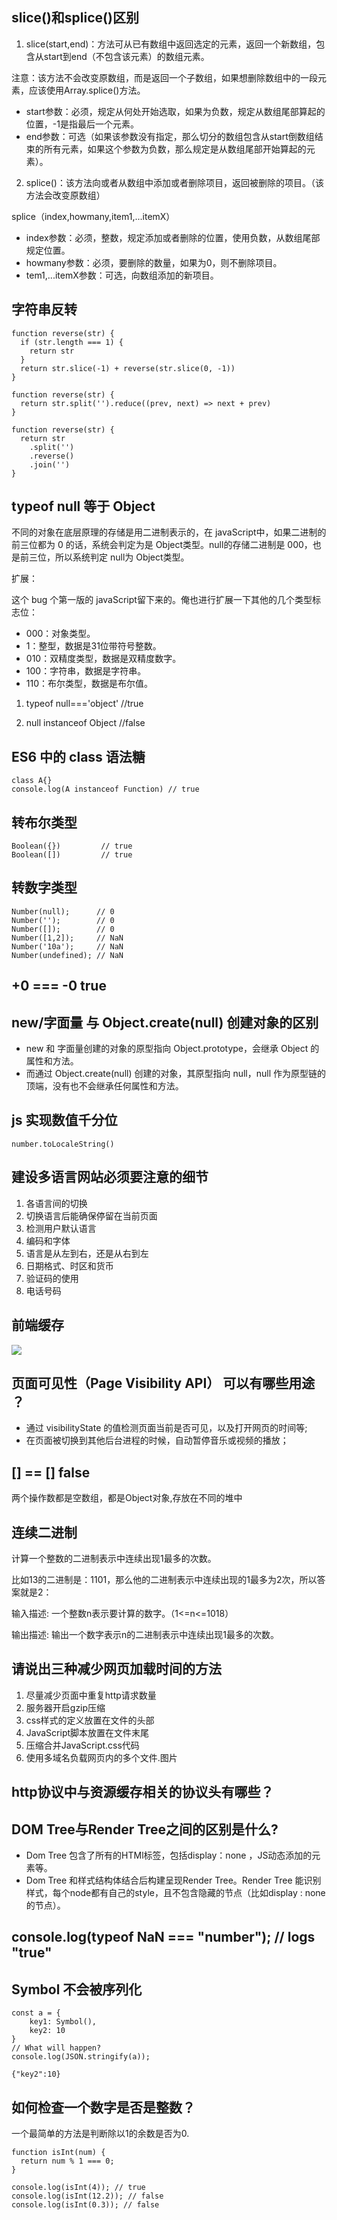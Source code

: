 ## slice()和splice()区别

1. slice(start,end)：方法可从已有数组中返回选定的元素，返回一个新数组，包含从start到end（不包含该元素）的数组元素。

注意：该方法不会改变原数组，而是返回一个子数组，如果想删除数组中的一段元素，应该使用Array.splice()方法。

- start参数：必须，规定从何处开始选取，如果为负数，规定从数组尾部算起的位置，-1是指最后一个元素。
- end参数：可选（如果该参数没有指定，那么切分的数组包含从start倒数组结束的所有元素，如果这个参数为负数，那么规定是从数组尾部开始算起的元素）。

2. splice()：该方法向或者从数组中添加或者删除项目，返回被删除的项目。（该方法会改变原数组）

splice（index,howmany,item1,...itemX）

- index参数：必须，整数，规定添加或者删除的位置，使用负数，从数组尾部规定位置。
- howmany参数：必须，要删除的数量，如果为0，则不删除项目。
- tem1,...itemX参数：可选，向数组添加的新项目。

## 字符串反转

```
function reverse(str) {
  if (str.length === 1) {
    return str
  }
  return str.slice(-1) + reverse(str.slice(0, -1))
}

function reverse(str) {
  return str.split('').reduce((prev, next) => next + prev)
}

function reverse(str) {
  return str
    .split('')
    .reverse()
    .join('')
}
```

## typeof null 等于 Object

不同的对象在底层原理的存储是用二进制表示的，在 javaScript中，如果二进制的前三位都为 0 的话，系统会判定为是 Object类型。null的存储二进制是 000，也是前三位，所以系统判定 null为 Object类型。

扩展：

这个 bug 个第一版的 javaScript留下来的。俺也进行扩展一下其他的几个类型标志位：

- 000：对象类型。
- 1：整型，数据是31位带符号整数。
- 010：双精度类型，数据是双精度数字。
- 100：字符串，数据是字符串。
- 110：布尔类型，数据是布尔值。

1. typeof null==='object'  //true

2. null instanceof Object  //false


## ES6 中的 class 语法糖

```
class A{}
console.log(A instanceof Function) // true
```

## 转布尔类型

```
Boolean({})		    // true
Boolean([])		    // true
```

## 转数字类型
```
Number(null);      // 0  
Number('');        // 0  
Number([]);        // 0 
Number([1,2]);     // NaN
Number('10a');     // NaN
Number(undefined); // NaN
```

## +0 === -0 true

## new/字面量 与 Object.create(null) 创建对象的区别

- new 和 字面量创建的对象的原型指向 Object.prototype，会继承 Object 的属性和方法。
- 而通过 Object.create(null) 创建的对象，其原型指向 null，null 作为原型链的顶端，没有也不会继承任何属性和方法。

## js 实现数值千分位

`number.toLocaleString()`

## 建设多语言网站必须要注意的细节

1. 各语言间的切换
2. 切换语言后能确保停留在当前页面
3. 检测用户默认语言
4. 编码和字体
5. 语言是从左到右，还是从右到左
6. 日期格式、时区和货币
7. 验证码的使用
8. 电话号码

## 前端缓存

![](https://upload-images.jianshu.io/upload_images/13277068-efe830b68127838c.png?imageMogr2/auto-orient/strip|imageView2/2/w/800/format/webp)

## 页面可见性（Page Visibility API） 可以有哪些用途 ？

- 通过 visibilityState 的值检测页面当前是否可见，以及打开网页的时间等;
- 在页面被切换到其他后台进程的时候，自动暂停音乐或视频的播放；

## [] == []  false

两个操作数都是空数组，都是Object对象,存放在不同的堆中

## 连续二进制

计算一个整数的二进制表示中连续出现1最多的次数。

比如13的二进制是：1101，那么他的二进制表示中连续出现的1最多为2次，所以答案就是2：

输入描述:
一个整数n表示要计算的数字。（1<=n<=1018）

输出描述:
输出一个数字表示n的二进制表示中连续出现1最多的次数。

## 请说出三种减少网页加载时间的方法

1. 尽量减少页面中重复http请求数量
2. 服务器开启gzip压缩
3. css样式的定义放置在文件的头部
4.  JavaScript脚本放置在文件末尾
5. 压缩合并JavaScript.css代码
6. 使用多域名负载网页内的多个文件.图片

## http协议中与资源缓存相关的协议头有哪些？

## DOM Tree与Render Tree之间的区别是什么?

- Dom Tree 包含了所有的HTMl标签，包括display：none  ，JS动态添加的元素等。
- Dom Tree 和样式结构体结合后构建呈现Render Tree。Render Tree 能识别样式，每个node都有自己的style，且不包含隐藏的节点（比如display : none的节点）。


## console.log(typeof NaN === "number");  // logs "true"

## Symbol 不会被序列化

```
const a = {
    key1: Symbol(),
    key2: 10
}
// What will happen?
console.log(JSON.stringify(a));

{"key2":10}

```

## 如何检查一个数字是否是整数？

一个最简单的方法是判断除以1的余数是否为0.

```
function isInt(num) {
  return num % 1 === 0;
}

console.log(isInt(4)); // true
console.log(isInt(12.2)); // false
console.log(isInt(0.3)); // false
```
